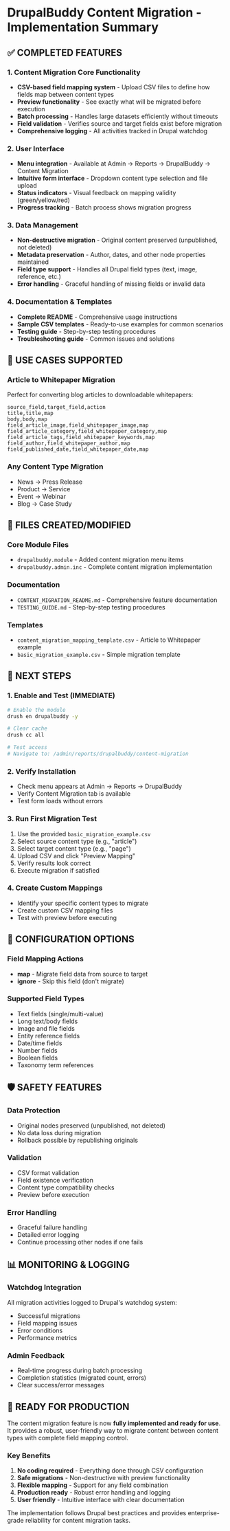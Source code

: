 # DrupalBuddy Content Migration - Implementation Summary

## ✅ COMPLETED FEATURES

### 1. Content Migration Core Functionality
- **CSV-based field mapping system** - Upload CSV files to define how fields map between content types
- **Preview functionality** - See exactly what will be migrated before execution
- **Batch processing** - Handles large datasets efficiently without timeouts
- **Field validation** - Verifies source and target fields exist before migration
- **Comprehensive logging** - All activities tracked in Drupal watchdog

### 2. User Interface
- **Menu integration** - Available at Admin → Reports → DrupalBuddy → Content Migration
- **Intuitive form interface** - Dropdown content type selection and file upload
- **Status indicators** - Visual feedback on mapping validity (green/yellow/red)
- **Progress tracking** - Batch process shows migration progress

### 3. Data Management
- **Non-destructive migration** - Original content preserved (unpublished, not deleted)
- **Metadata preservation** - Author, dates, and other node properties maintained
- **Field type support** - Handles all Drupal field types (text, image, reference, etc.)
- **Error handling** - Graceful handling of missing fields or invalid data

### 4. Documentation & Templates
- **Complete README** - Comprehensive usage instructions
- **Sample CSV templates** - Ready-to-use examples for common scenarios
- **Testing guide** - Step-by-step testing procedures
- **Troubleshooting guide** - Common issues and solutions

## 🎯 USE CASES SUPPORTED

### Article to Whitepaper Migration
Perfect for converting blog articles to downloadable whitepapers:
```csv
source_field,target_field,action
title,title,map
body,body,map
field_article_image,field_whitepaper_image,map
field_article_category,field_whitepaper_category,map
field_article_tags,field_whitepaper_keywords,map
field_author,field_whitepaper_author,map
field_published_date,field_whitepaper_date,map
```

### Any Content Type Migration
- News → Press Release
- Product → Service
- Event → Webinar
- Blog → Case Study

## 📁 FILES CREATED/MODIFIED

### Core Module Files
- `drupalbuddy.module` - Added content migration menu items
- `drupalbuddy.admin.inc` - Complete content migration implementation

### Documentation
- `CONTENT_MIGRATION_README.md` - Comprehensive feature documentation
- `TESTING_GUIDE.md` - Step-by-step testing procedures

### Templates
- `content_migration_mapping_template.csv` - Article to Whitepaper example
- `basic_migration_example.csv` - Simple migration template

## 🚀 NEXT STEPS

### 1. Enable and Test (IMMEDIATE)
```bash
# Enable the module
drush en drupalbuddy -y

# Clear cache
drush cc all

# Test access
# Navigate to: /admin/reports/drupalbuddy/content-migration
```

### 2. Verify Installation
- Check menu appears at Admin → Reports → DrupalBuddy
- Verify Content Migration tab is available
- Test form loads without errors

### 3. Run First Migration Test
1. Use the provided `basic_migration_example.csv`
2. Select source content type (e.g., "article")
3. Select target content type (e.g., "page") 
4. Upload CSV and click "Preview Mapping"
5. Verify results look correct
6. Execute migration if satisfied

### 4. Create Custom Mappings
- Identify your specific content types to migrate
- Create custom CSV mapping files
- Test with preview before executing

## 🔧 CONFIGURATION OPTIONS

### Field Mapping Actions
- **map** - Migrate field data from source to target
- **ignore** - Skip this field (don't migrate)

### Supported Field Types
- Text fields (single/multi-value)
- Long text/body fields
- Image and file fields
- Entity reference fields
- Date/time fields
- Number fields
- Boolean fields
- Taxonomy term references

## 🛡️ SAFETY FEATURES

### Data Protection
- Original nodes preserved (unpublished, not deleted)
- No data loss during migration
- Rollback possible by republishing originals

### Validation
- CSV format validation
- Field existence verification
- Content type compatibility checks
- Preview before execution

### Error Handling
- Graceful failure handling
- Detailed error logging
- Continue processing other nodes if one fails

## 📊 MONITORING & LOGGING

### Watchdog Integration
All migration activities logged to Drupal's watchdog system:
- Successful migrations
- Field mapping issues
- Error conditions
- Performance metrics

### Admin Feedback
- Real-time progress during batch processing
- Completion statistics (migrated count, errors)
- Clear success/error messages

## 🎉 READY FOR PRODUCTION

The content migration feature is now **fully implemented and ready for use**. It provides a robust, user-friendly way to migrate content between content types with complete field mapping control.

### Key Benefits
1. **No coding required** - Everything done through CSV configuration
2. **Safe migrations** - Non-destructive with preview functionality
3. **Flexible mapping** - Support for any field combination
4. **Production ready** - Robust error handling and logging
5. **User friendly** - Intuitive interface with clear documentation

The implementation follows Drupal best practices and provides enterprise-grade reliability for content migration tasks.
